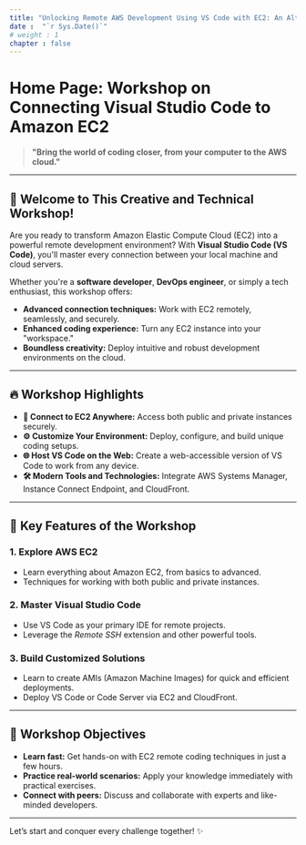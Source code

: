 ```yaml
---
title: "Unlocking Remote AWS Development Using VS Code with EC2: An Alternative to Cloud9"
date :  "`r Sys.Date()`" 
# weight : 1
chapter : false
---
```


# Home Page: Workshop on Connecting Visual Studio Code to Amazon EC2  

> **"Bring the world of coding closer, from your computer to the AWS cloud."**

---

## 🚀 **Welcome to This Creative and Technical Workshop!**  

Are you ready to transform Amazon Elastic Compute Cloud (EC2) into a powerful remote development environment? With **Visual Studio Code (VS Code)**, you'll master every connection between your local machine and cloud servers.  

Whether you're a **software developer**, **DevOps engineer**, or simply a tech enthusiast, this workshop offers:  
- **Advanced connection techniques:** Work with EC2 remotely, seamlessly, and securely.  
- **Enhanced coding experience:** Turn any EC2 instance into your "workspace."  
- **Boundless creativity:** Deploy intuitive and robust development environments on the cloud.  

---

## 🔥 Workshop Highlights
- **📡 Connect to EC2 Anywhere:** Access both public and private instances securely.  
- **⚙️ Customize Your Environment:** Deploy, configure, and build unique coding setups.  
- **🌐 Host VS Code on the Web:** Create a web-accessible version of VS Code to work from any device.  
- **🛠️ Modern Tools and Technologies:** Integrate AWS Systems Manager, Instance Connect Endpoint, and CloudFront.  

---

## 🧩 Key Features of the Workshop

### 1. Explore AWS EC2
- Learn everything about Amazon EC2, from basics to advanced.  
- Techniques for working with both public and private instances.  

### 2. Master Visual Studio Code 
- Use VS Code as your primary IDE for remote projects.  
- Leverage the *Remote SSH* extension and other powerful tools.  

### 3. Build Customized Solutions 
- Learn to create AMIs (Amazon Machine Images) for quick and efficient deployments.  
- Deploy VS Code or Code Server via EC2 and CloudFront.  

---

## 🎯 **Workshop Objectives**
- **Learn fast:** Get hands-on with EC2 remote coding techniques in just a few hours.  
- **Practice real-world scenarios:** Apply your knowledge immediately with practical exercises.  
- **Connect with peers:** Discuss and collaborate with experts and like-minded developers.  

---


Let’s start and conquer every challenge together! ✨
